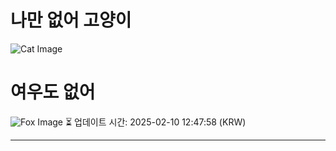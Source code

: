 
# 나만 없어 고양이

![Cat Image](https://cdn2.thecatapi.com/images/b6Co9acGP.jpg)

# 여우도 없어
![Fox Image](https://randomfox.ca/images/84.jpg)
⏳ 업데이트 시간: 2025-02-10 12:47:58 (KRW)

---
